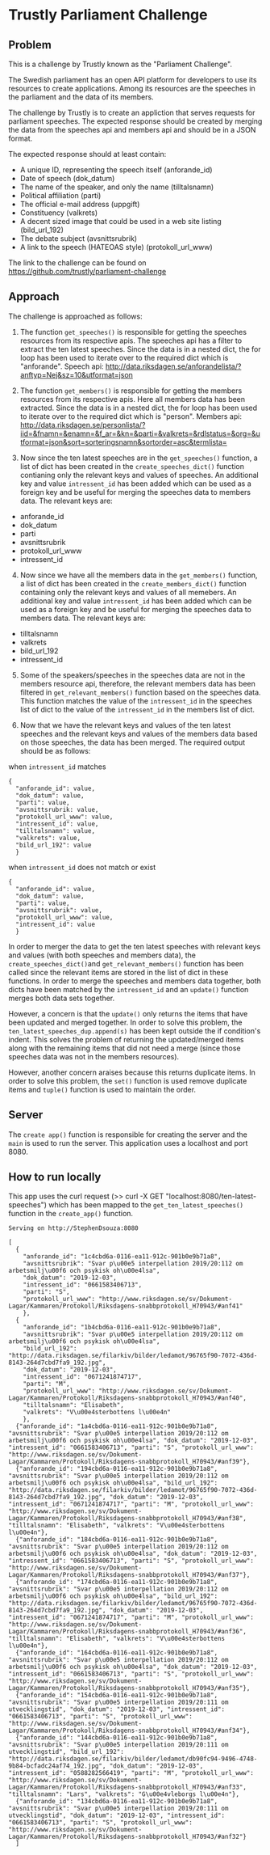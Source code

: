 # Trustly Parliament Challenge

## Problem

This is a challenge by Trustly known as the "Parliament Challenge".

The Swedish parliament has an open API platform for developers to use its resources to create applications. Among its resources are the speeches in the parliament and the data of its members.

The challenge by Trustly is to create an appliction that serves requests for parliament speeches. The expected response should be created by merging the data from the speeches api and members api and should be in a JSON format.

The expected response should at least contain:

- A unique ID, representing the speech itself (anforande_id)
- Date of speech (dok_datum)
- The name of the speaker, and only the name (tilltalsnamn)
- Political affiliation (parti)
- The official e-mail address (uppgift)
- Constituency (valkrets)
- A decent sized image that could be used in a web site listing (bild_url_192)
- The debate subject (avsnittsrubrik)
- A link to the speech (HATEOAS style) (protokoll_url_www)

The link to the challenge can be found on https://github.com/trustly/parliament-challenge

## Approach

The challenge is approached as follows:

1. The function `get_speeches()` is responsible for getting the speeches resources from its respective apis. The speeches api has a filter to extract the ten latest speeches. Since the data is in a nested dict, the for loop has been used to iterate over to the required dict which is "anforande". Speech api: http://data.riksdagen.se/anforandelista/?anftyp=Nej&sz=10&utformat=json

2. The function `get_members()` is responsible for getting the members resources from its respective apis. Here all members data has been extracted. Since the data is in a nested dict, the for loop has been used to iterate over to the required dict which is "person". Members api: http://data.riksdagen.se/personlista/?iid=&fnamn=&enamn=&f_ar=&kn=&parti=&valkrets=&rdlstatus=&org=&utformat=json&sort=sorteringsnamn&sortorder=asc&termlista=

3. Now since the ten latest speeches are in the `get_speeches()` function, a list of dict has been created in the `create_speeches_dict()` function contianing only the relevant keys and values of speeches. An additional key and value `intressent_id` has been added which can be used as a foreign key and be useful for merging the speeches data to members data. The relevant keys are:
- anforande_id
- dok_datum
- parti
- avsnittsrubrik
- protokoll_url_www
- intressent_id 

4. Now since we have all the members data in the `get_members()` function, a list of dict has been created in the `create_members_dict()` function containing only the relevant keys and values of all memebers. An additional key and value `intressent_id` has been added which can be used as a foreign key and be useful for merging the speeches data to members data. The relevant keys are: 
- tilltalsnamn
- valkrets 
- bild_url_192
- intressent_id

5. Some of the speakers/speeches in the speeches data are not in the members resource api, therefore, the relevant members data has been filtered in `get_relevant_members()` function based on the speeches data. This function matches the value of the `intressent_id` in the speeches list of dict to the value of the `intressent_id` in the members list of dict.

6. Now that we have the relevant keys and values of the ten latest speeches and the relevant keys and values of the members data based on those speeches, the data has been merged. The required output should be as follows:

when `intressent_id` matches
```
{
  "anforande_id": value,
  "dok_datum": value,
  "parti": value,
  "avsnittsrubrik: value,
  "protokoll_url_www": value,
  "intressent_id": value, 
  "tilltalsnamn": value, 
  "valkrets": value,
  "bild_url_192": value
  }
```

when `intressent_id` does not match or exist
```
{
  "anforande_id": value,
  "dok_datum": value,
  "parti": value,
  "avsnittsrubrik": value, 
  "protokoll_url_www": value, 
  "intressent_id": value
  }
```

In order to merger the data to get the ten latest speeches with relevant keys and values (with both speeches and members data), the `create_speeches_dict()`and `get_relevant_members()` function has been called since the relevant items are stored in the list of dict in these functions. In order to merge the speeches and members data together, both dicts have been matched by the `intressent_id` and an `update()` function merges both data sets together.

However, a concern is that the `update()` only returns the items that have been updated and merged together. In order to solve this problem, the `ten_latest_speeches_dup.append(s)` has been kept outside the if condition's indent. This solves the problem of returning the updated/merged items along with the remaining items that did not need a merge (since those speeches data was not in the members resources).

However, another concern araises because this returns duplicate items. In order to solve this problem, the `set()` function is used remove duplicate items and `tuple()` function is used to maintain the order.

## Server

The `create app()` function is responsible for creating the server and the `main` is used to run the server. This application uses a localhost and port 8080.

## How to run locally

This app uses the curl request (>> curl -X GET "localhost:8080/ten-latest-speeches") which has been mapped to the `get_ten_latest_speeches()` function in the `create_app()` function.

```
Serving on http://StephenDsouza:8080

[
  {
    "anforande_id": "1c4cbd6a-0116-ea11-912c-901b0e9b71a8", 
    "avsnittsrubrik": "Svar p\u00e5 interpellation 2019/20:112 om arbetsmilj\u00f6 och psykisk oh\u00e4lsa", 
    "dok_datum": "2019-12-03", 
    "intressent_id": "0661583406713", 
    "parti": "S", 
    "protokoll_url_www": "http://www.riksdagen.se/sv/Dokument-Lagar/Kammaren/Protokoll/Riksdagens-snabbprotokoll_H70943/#anf41"
    }, 
  {
    "anforande_id": "1b4cbd6a-0116-ea11-912c-901b0e9b71a8", 
    "avsnittsrubrik": "Svar p\u00e5 interpellation 2019/20:112 om arbetsmilj\u00f6 och psykisk oh\u00e4lsa", 
    "bild_url_192": "http://data.riksdagen.se/filarkiv/bilder/ledamot/96765f90-7072-436d-8143-264d7cbd7fa9_192.jpg", 
    "dok_datum": "2019-12-03", 
    "intressent_id": "0671241874717", 
    "parti": "M", 
    "protokoll_url_www": "http://www.riksdagen.se/sv/Dokument-Lagar/Kammaren/Protokoll/Riksdagens-snabbprotokoll_H70943/#anf40", 
    "tilltalsnamn": "Elisabeth", 
    "valkrets": "V\u00e4sterbottens l\u00e4n"
    }, 
  {"anforande_id": "1a4cbd6a-0116-ea11-912c-901b0e9b71a8", "avsnittsrubrik": "Svar p\u00e5 interpellation 2019/20:112 om arbetsmilj\u00f6 och psykisk oh\u00e4lsa", "dok_datum": "2019-12-03", "intressent_id": "0661583406713", "parti": "S", "protokoll_url_www": "http://www.riksdagen.se/sv/Dokument-Lagar/Kammaren/Protokoll/Riksdagens-snabbprotokoll_H70943/#anf39"}, 
  {"anforande_id": "194cbd6a-0116-ea11-912c-901b0e9b71a8", "avsnittsrubrik": "Svar p\u00e5 interpellation 2019/20:112 om arbetsmilj\u00f6 och psykisk oh\u00e4lsa", "bild_url_192": "http://data.riksdagen.se/filarkiv/bilder/ledamot/96765f90-7072-436d-8143-264d7cbd7fa9_192.jpg", "dok_datum": "2019-12-03", "intressent_id": "0671241874717", "parti": "M", "protokoll_url_www": "http://www.riksdagen.se/sv/Dokument-Lagar/Kammaren/Protokoll/Riksdagens-snabbprotokoll_H70943/#anf38", "tilltalsnamn": "Elisabeth", "valkrets": "V\u00e4sterbottens l\u00e4n"}, 
  {"anforande_id": "184cbd6a-0116-ea11-912c-901b0e9b71a8", "avsnittsrubrik": "Svar p\u00e5 interpellation 2019/20:112 om arbetsmilj\u00f6 och psykisk oh\u00e4lsa", "dok_datum": "2019-12-03", "intressent_id": "0661583406713", "parti": "S", "protokoll_url_www": "http://www.riksdagen.se/sv/Dokument-Lagar/Kammaren/Protokoll/Riksdagens-snabbprotokoll_H70943/#anf37"}, 
  {"anforande_id": "174cbd6a-0116-ea11-912c-901b0e9b71a8", "avsnittsrubrik": "Svar p\u00e5 interpellation 2019/20:112 om arbetsmilj\u00f6 och psykisk oh\u00e4lsa", "bild_url_192": "http://data.riksdagen.se/filarkiv/bilder/ledamot/96765f90-7072-436d-8143-264d7cbd7fa9_192.jpg", "dok_datum": "2019-12-03", "intressent_id": "0671241874717", "parti": "M", "protokoll_url_www": "http://www.riksdagen.se/sv/Dokument-Lagar/Kammaren/Protokoll/Riksdagens-snabbprotokoll_H70943/#anf36", "tilltalsnamn": "Elisabeth", "valkrets": "V\u00e4sterbottens l\u00e4n"}, 
  {"anforande_id": "164cbd6a-0116-ea11-912c-901b0e9b71a8", "avsnittsrubrik": "Svar p\u00e5 interpellation 2019/20:112 om arbetsmilj\u00f6 och psykisk oh\u00e4lsa", "dok_datum": "2019-12-03", "intressent_id": "0661583406713", "parti": "S", "protokoll_url_www": "http://www.riksdagen.se/sv/Dokument-Lagar/Kammaren/Protokoll/Riksdagens-snabbprotokoll_H70943/#anf35"}, 
  {"anforande_id": "154cbd6a-0116-ea11-912c-901b0e9b71a8", "avsnittsrubrik": "Svar p\u00e5 interpellation 2019/20:111 om utvecklingstid", "dok_datum": "2019-12-03", "intressent_id": "0661583406713", "parti": "S", "protokoll_url_www": "http://www.riksdagen.se/sv/Dokument-Lagar/Kammaren/Protokoll/Riksdagens-snabbprotokoll_H70943/#anf34"}, 
  {"anforande_id": "144cbd6a-0116-ea11-912c-901b0e9b71a8", "avsnittsrubrik": "Svar p\u00e5 interpellation 2019/20:111 om utvecklingstid", "bild_url_192": "http://data.riksdagen.se/filarkiv/bilder/ledamot/db90fc94-9496-4748-9b84-bcfadc24af74_192.jpg", "dok_datum": "2019-12-03", "intressent_id": "0588282566419", "parti": "M", "protokoll_url_www": "http://www.riksdagen.se/sv/Dokument-Lagar/Kammaren/Protokoll/Riksdagens-snabbprotokoll_H70943/#anf33", "tilltalsnamn": "Lars", "valkrets": "G\u00e4vleborgs l\u00e4n"},   
  {"anforande_id": "134cbd6a-0116-ea11-912c-901b0e9b71a8", "avsnittsrubrik": "Svar p\u00e5 interpellation 2019/20:111 om utvecklingstid", "dok_datum": "2019-12-03", "intressent_id": "0661583406713", "parti": "S", "protokoll_url_www": "http://www.riksdagen.se/sv/Dokument-Lagar/Kammaren/Protokoll/Riksdagens-snabbprotokoll_H70943/#anf32"}
  ]
```